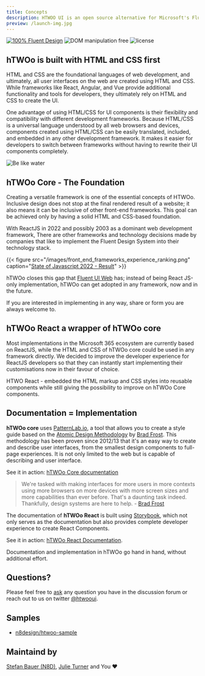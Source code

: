 ```yaml
---
title: Concepts
description: HTWOO UI is an open source alternative for Microsoft's Fluent UI Web Design system. Despite being ReactJS exclusive this project offers a style guide based on HTML and CSS to create implementations for other frameworks as well.
preview: /launch-img.jpg
---
```


[![100% Fluent Design](https://img.shields.io/badge/Fluent-blue)](https://www.youtube.com/watch?v=cJMwBwFj5nQ) ![DOM manipulation free](https://img.shields.io/badge/100%25-DOM%20manipulation%20free-orange) ![license](https://img.shields.io/github/license/n8design/liquid)

## hTWOo is built with HTML and CSS first

HTML and CSS are the foundational languages of web development, and ultimately, all user interfaces on the web are created using HTML and CSS. While frameworks like React, Angular, and Vue provide additional functionality and tools for developers, they ultimately rely on HTML and CSS to create the UI.

One advantage of using HTML/CSS for UI components is their flexibility and compatibility with different development frameworks. Because HTML/CSS is a universal language understood by all web browsers and devices, components created using HTML/CSS can be easily translated, included, and embedded in any other development framework. It makes it easier for developers to switch between frameworks without having to rewrite their UI components completely.


![Be like water][logo]

## hTWOo Core - The Foundation

Creating a versatile framework is one of the essential concepts of HTWOo. Inclusive design does not stop at the final rendered result of a website; it also means it can be inclusive of other front-end frameworks. This goal can be achieved only by having a solid HTML and CSS-based foundation.

With ReactJS in 2022 and possibly 2003 as a dominant web development framework, There are other frameworks and technology decisions made by companies that like to implement the Fluent Design System into their technology stack.

{{< figure src="/images/front_end_frameworks_experience_ranking.png" caption="[State of Javascript 2022 - Result](https://2022.stateofjs.com/en-US/libraries/front-end-frameworks/#front_end_frameworks_experience_linechart)" >}}


hTWOo closes this gap that [Fluent UI Web](https://developer.microsoft.com/en-us/fluentui#/) has; instead of being React JS-only implementation, hTWOo can get adopted in any framework, now and in the future.

If you are interested in implementing in any way, share or form you are always welcome to.

## hTWOo React a wrapper of hTWOo core

Most implementations in the Microsoft 365 ecosystem are currently based on ReactJS, while the HTML and CSS of hTWOo core could be used in any framework directly. We decided to improve the developer experience for ReactJS developers so that they can instantly start implementing their customisations now in their favour of choice.

HTWO React - embedded the HTML markup and CSS styles into reusable components while still giving the possibility to improve on hTWOo Core components.

## Documentation = Implementation

**hTWOo core** uses [PatternLab.io](https://patternlab.io), a tool that allows you to create a style guide based on the [Atomic Design Methodology](https://atomicdesign.bradfrost.com/chapter-2/) by [Brad Frost](https://bradfrost.com). This methodology has been proven since 2012/13 that it's an easy way to create and describe user interfaces, from the smallest design components to full-page experiences. It is not only limited to the web but is capable of describing and user interface.

See it in action: [hTWOo Core documentation](/htwoo/htwoo-core)

> We're tasked with making interfaces for more users in more contexts using more browsers on more devices with more screen sizes and more capabilities than ever before. That's a daunting task indeed. Thankfully, design systems are here to help. - [Brad Frost](https://atomicdesign.bradfrost.com/)

The documentation of **hTWOo React** is built using [Storybook](https://storybook.js.org), which not only serves as the documentation but also provides complete developer experience to create React Components.

See it in action: [hTWOo React Documentation](/htwoo/htwoo-react).

Documentation and implementation in hTWOo go hand in hand, without additional effort.

## Questions?

Please feel free to [ask](https://github.com/n8design/htwoo/discussions) any question you have in the discussion forum or reach out to us on twitter [@htwooui](https://twitter.com/hTWOoUI).

## Samples

* [n8design/htwoo-sample](https://github.com/n8design/htwoo-samples)

## Maintaind by 

[Stefan Bauer (N8D)](https://github.com/StfBauer), [Julie Turner](https://github.com/juliemturner) and You ❤️



[frameworks]: /images/front_end_frameworks_experience_ranking.png "Frameworks over time"
[logo]: /images/header-img.jpg "Be like water and adopt fast"